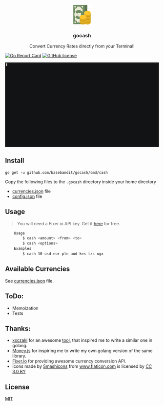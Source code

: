 <p align="center">
  <img src="https://github.com/basebandit/gocash/blob/master/change.png" alt="Icon PNG" height="64">
  <h3 align="center">gocash</h3>
  <p align="center">Convert Currency Rates directly from your Terminal!<p>

</p>

[![Go Report Card](https://goreportcard.com/badge/github.com/basebandit/gocash)](https://goreportcard.com/report/github.com/basebandit/gocash)  [![GitHub license](https://img.shields.io/github/license/basebandit/gocash)](https://github.com/basebandit/gocash/blob/master/LICENSE)

<p align="center"><img src="https://github.com/basebandit/gocash/blob/master/cash.gif" alt="Icon PNG"></p>

## Install

```
go get -u github.com/basebandit/gocash/cmd/cash
```
Copy the following files to the `.gocash` directory inside your home directory
- [currencies.json](https://github.com/basebandit/gocash/blob/master/currencies.json) file
- [config.json](https://github.com/basebandit/gocash/blob/master/config.json) file 

## Usage
 
> You will need a Fixer.io API key. Get it [here](https://fixer.io/signup/free) for free.  



```bash
	Usage
		$ cash <amount> <from> <to>  
		$ cash <options>  
	Examples
		$ cash 10 usd eur pln aud kes tzs ugx
```

## Available Currencies

See [currencies.json](https://github.com/basebandit/gocash/blob/master/currencies.json) file.

## ToDo:
- Memoization 
- Tests 

## Thanks:
- [xxczaki](https://twitter.com/dokwadratu) for an awesome [tool](https://github.com/xxczaki/cash-cli), that inspired me to write a similar one in golang.
- [Money.js](http://openexchangerates.github.io/money.js/) for inspiring me to write my own golang version of the same library.
- [Fixer.io](http://fixer.io/) for providing awesome currency conversion API.
- <div>Icons made by <a href="https://www.flaticon.com/authors/smashicons" title="Smashicons">Smashicons</a> from <a href="https://www.flaticon.com/"                 title="Flaticon">www.flaticon.com</a> is licensed by <a href="http://creativecommons.org/licenses/by/3.0/"                 title="Creative Commons BY 3.0" target="_blank">CC 3.0 BY</a></div>

## License

[MIT](https://opensource.org/licenses/MIT)

